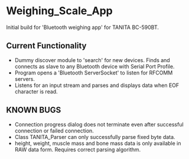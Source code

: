 Weighing_Scale_App
==================

Initial build for 'Bluetooth weighing app' for TANITA BC-590BT. 

Current Functionality
---------------------
* Dummy discover module to 'search' for new devices. Finds and connects as slave to any Bluetooth device with Serial Port Profile.
* Program opens a 'Bluetooth ServerSocket' to listen for RFCOMM servers.
* Listens for an input stream and parses and displays data when EOF character is read.

KNOWN BUGS
----------
* Connection progress dialog does not terminate even after successful connection or failed connection.
* Class TANITA_Parser can only successfully parse fixed byte data.
* height, weight, muscle mass and bone mass data is only available in RAW data form. Requires correct parsing algorithm.
